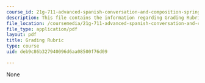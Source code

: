 ```yaml
---
course_id: 21g-711-advanced-spanish-conversation-and-composition-spring-2014
description: This file contains the information regarding Grading Rubric.
file_location: /coursemedia/21g-711-advanced-spanish-conversation-and-composition-spring-2014/deb9c86b327940096d6aa08500f76d09_MIT21G_711S14_Grad_Rub.pdf
file_type: application/pdf
layout: pdf
title: Grading Rubric
type: course
uid: deb9c86b327940096d6aa08500f76d09

---
```

None